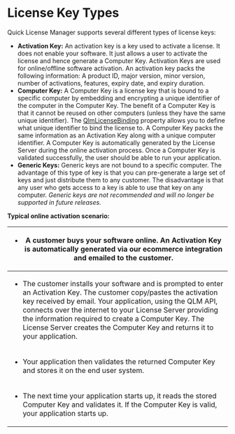 # License Key Types

Quick License Manager supports several different types of license keys:

* **Activation Key:** An activation key is a key used to activate a license. It does not enable your software. It just allows a user to activate the license and hence generate a Computer Key. Activation Keys are used for online/offline software activation. An activation key packs the following information: A product ID, major version, minor version, number of activations, features, expiry date, and expiry duration.
* **Computer Key:** A Computer Key is a license key that is bound to a specific computer by embedding and encrypting a unique identifier of the computer in the Computer Key. The benefit of a Computer Key is that it cannot be reused on other computers (unless they have the same unique identifier). The [QlmLicenseBinding](../api-reference/qlmlicense/enums/elicensebinding.md) property allows you to define what unique identifier to bind the license to.  A Computer Key packs the same information as an Activation Key along with a unique computer identifier. A Computer Key is automatically generated by the License Server during the online activation process. Once a Computer Key is validated successfully, the user should be able to run your application.
* **Generic Keys:** Generic keys are not bound to a specific computer. The advantage of this type of key is that you can pre-generate a large set of keys and just distribute them to any customer. The disadvantage is that any user who gets access to a key is able to use that key on any computer. _Generic keys are not recommended and will no longer be supported in future releases._

**Typical online activation scenario:**

| <ul><li>A customer buys your software online. An Activation Key is automatically generated via our ecommerce integration and emailed to the customer.</li></ul>                                                                                                                                                                                                                                      |
| ---------------------------------------------------------------------------------------------------------------------------------------------------------------------------------------------------------------------------------------------------------------------------------------------------------------------------------------------------------------------------------------------------- |
| <ul><li>The customer installs your software and is prompted to enter an Activation Key. The customer copy/pastes the activation key received by email. Your application, using the QLM API, connects over the internet to your License Server providing the information required to create a Computer Key. The License Server creates the Computer Key and returns it to your application.</li></ul> |
| <ul><li>Your application then validates the returned Computer Key and stores it on the end user system.</li></ul>                                                                                                                                                                                                                                                                                    |
| <ul><li>The next time your application starts up, it reads the stored Computer Key and validates it. If the Computer Key is valid, your application starts up.</li></ul>                                                                                                                                                                                                                             |
